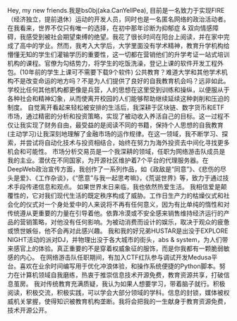 Hey, my new friends.我是bs0bj(aka.CanYellPea), 目前是一名致力于实现FIRE（经济独立，提前退休）运动的开发人员，同时也是一名匿名网络的政治活动者。
在我看来，世界不仅只有唯一的选择，在初中那年诊断为抑郁症 & 双向情感障碍，我感受到被社会期望束缚的绝望。我花了很长时间在阳台上阅读，并在家中完成了高中的学业。然而，我考入大学后，大学里面没有学术精神，教育升学机构给懵懂无知的学生们灌输学历的重要性，这一切都在营销他们的升学考证一站式培训机构的课程。官僚为勾结势力，将学生的吃饭洗澡，登记上课的软件开发工程外包。(10年前的学生上课可不需要下载9个软件)
公共教育？难道大学和其他学术机构不是改变命运的地方吗？不是为人们提供了良好的自我教育机会吗？远非如此。学校比任何其他机构都更像是兵营，人的思想在这里受到训练和操纵，以便服从于各种社会和精神幻象，从而使离开校园的人们能够帮助继续延续这种剥削和压迫的制度。
自觉离开看起来轻松被安排的生活后，我深耕于区块链、数字货币和ETF市场，通过精密的分析和投资策略，实现了被动收入养活自己的目标。这一过程不仅让我实现了财务自由，最受益的是阅读不同的书籍，保持个人思想的自我教育(主动学习)让我深刻地理解了金融市场的运作规律。在这一领域，我不断学习、探索，并尝试将自动化技术与投资相结合，始终在努力为海外投资去中间化寻找更多机会和可能性。
市场分析交易员是一个我深耕的领域，任职为网络游击队成员是我的主业。潜伏在不同国家，为开源社区维护着7个平台的代理服务器。在DeepWeb政治宣传方面，我创作了一系列作品，如《政敌是“同意”》、《悲伤的尽头是爱》、《工作杂谈》，《“愿意”与我一起思考嘛》，《荒诞世界》等，致力于通过技术手段传递信息和观点。
如果世界末日来临，我也依然热爱生活。
我相信爱是颠覆性的，它对我们现代生活的既定秩序构成了威胁。工作日生产力的枯燥仪式和社会化的仪式对一个身处爱中的人来说将不再有任何意义，因为有比单纯的惰性和对传统遵从更重要的力量在引导着他。依靠冷漠或不安全感来销售维持经济运行的产品的营销策略，对他没有任何影响。为被动消费而设计的娱乐，取决于观众的疲惫或愤世嫉俗，他不会再对此感兴趣。
我和我的好兄弟HUSTAR是出没于EXPLORE NIGHT活动的派对DJ，并物理出没于各大城市的街头，abs & system，为人们带来感官上的体验。真正重要的不是穿着权威象征的服饰，而是你我都有一颗脆弱敏感的内心。
在网络游击队任职期间，有加入CTF红队参与调试开发Medusa平台。喜欢在业余时间编写用于优化冲浪体验，和操作系统便捷的Python脚本。努力在计算机领域自我磨练，热衷于推崇信息技术开源免费，教育资源共享，打破信息茧房。
我对传统教育充满质疑，我认为如果人想要学习，带着脑子就行。积极阅读，积极交流，积极实践，可以学会大部分领域的学科。信息的封锁，媒体被权威机关掌握，使得知识被教育机构垄断。我将会把我的一生献身于教育资源免费，技术开源公开。
